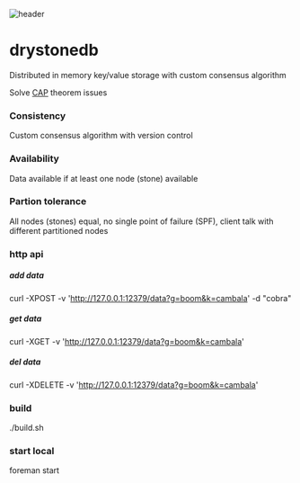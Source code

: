 ![header](https://raw.githubusercontent.com/beyondns/gotips/master/gophers.jpg)

# drystonedb

Distributed in memory key/value storage with custom consensus algorithm  

Solve [CAP](https://en.wikipedia.org/wiki/CAP_theorem) theorem issues  

### Consistency

Custom consensus algorithm with version control

### Availability

Data available if at least one node (stone) available

### Partion tolerance

All nodes (stones) equal, no single point of failure (SPF), client talk with different partitioned nodes

### http api

##### add data
curl -XPOST -v 'http://127.0.0.1:12379/data?g=boom&k=cambala' -d "cobra"
##### get data
curl -XGET -v 'http://127.0.0.1:12379/data?g=boom&k=cambala'
##### del data
curl -XDELETE -v 'http://127.0.0.1:12379/data?g=boom&k=cambala'

### build
./build.sh

### start local
foreman start



